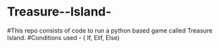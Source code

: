 # Treasure--Island-
#This repo consists of code to run a python based game called Treasure Island. 
#Conditions used - ( If, Elif, Else)






